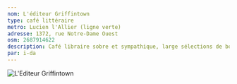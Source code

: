 ```yaml
---
nom: L'éditeur Griffintown
type: café littéraire
metro: Lucien l'Allier (ligne verte)
adresse: 1372, rue Notre-Dame Ouest
osm: 2687914622
description: Café libraire sobre et sympathique, large sélections de boissons chaudes et froides, ambiance calme et mini-bibliothèque bien fournie.
par: i-da
---
```


![L'Editeur Griffintown](./media/l-editeur-griffintown.jpg)
